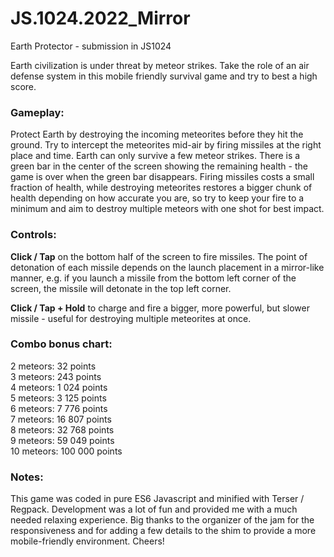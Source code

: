 # JS.1024.2022_Mirror
Earth Protector - submission in JS1024

Earth civilization is under threat by meteor strikes. Take the role of an air defense system in this mobile friendly survival game and try to best a high score.


### Gameplay:

Protect Earth by destroying the incoming meteorites before they hit the ground. Try to intercept the meteorites mid-air by firing missiles at the right place and time. Earth can only survive a few meteor strikes. There is a green bar in the center of the screen showing the remaining health - the game is over when the green bar disappears. Firing missiles costs a small fraction of health, while destroying meteorites restores a bigger chunk of health depending on how accurate you are, so try to keep your fire to a minimum and aim to destroy multiple meteors with one shot for best impact.


### Controls:

**Click / Tap** on the bottom half of the screen to fire missiles. The point of detonation of each missile depends on the launch placement in a mirror-like manner, e.g. if you launch a missile from the bottom left corner of the screen, the missile will detonate in the top left corner.

**Click / Tap + Hold** to charge and fire a bigger, more powerful, but slower missile - useful for destroying multiple meteorites at once.


### Combo bonus chart:

2 meteors: 32 points  
3 meteors: 243 points  
4 meteors: 1 024 points  
5 meteors: 3 125 points  
6 meteors: 7 776 points  
7 meteors: 16 807 points  
8 meteors: 32 768 points  
9 meteors: 59 049 points  
10 meteors: 100 000 points


### Notes:

This game was coded in pure ES6 Javascript and minified with Terser / Regpack. Development was a lot of fun and provided me with a much needed relaxing experience. Big thanks to the organizer of the jam for the responsiveness and for adding a few details to the shim to provide a more mobile-friendly environment. Cheers!
